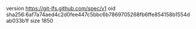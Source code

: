 version https://git-lfs.github.com/spec/v1
oid sha256:6af7a74aed4c2d0fee447c5bbc6b7869705268fb6ffe854158b1554dab033b1f
size 1850

